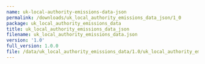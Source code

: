 ```yaml
---
name: uk-local-authority-emissions-data-json
permalink: /downloads/uk_local_authority_emissions_data_json/1_0
package: uk_local_authority_emissions_data
title: uk_local_authority_emissions_data_json
filename: uk_local_authority_emissions_data.json
version: '1.0'
full_version: 1.0.0
file: /data/uk_local_authority_emissions_data/1.0/uk_local_authority_emissions_data.json
---
```


